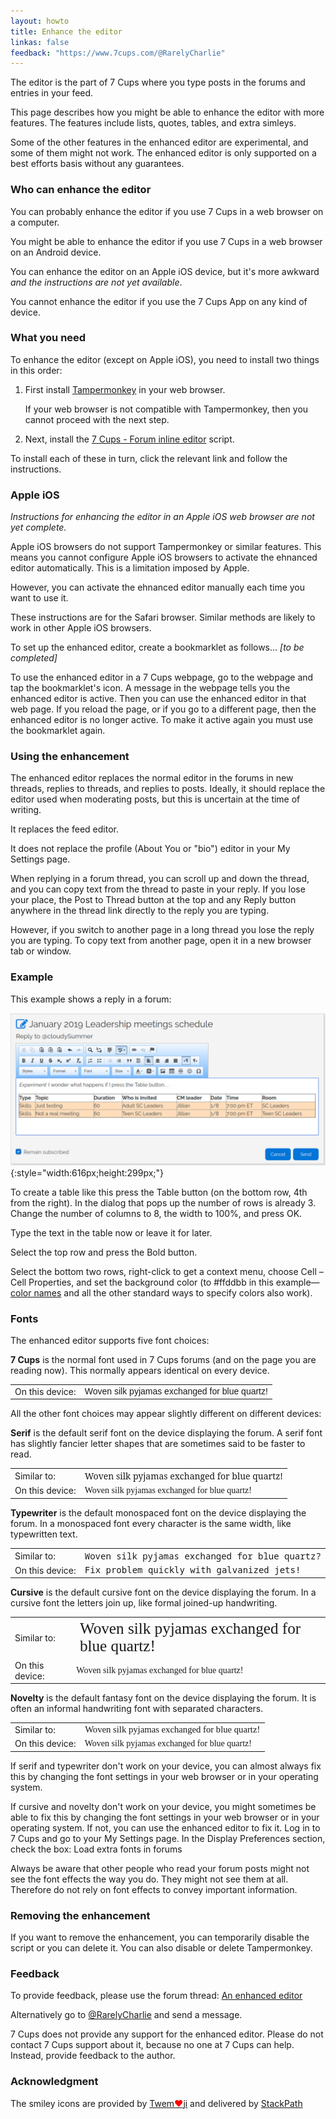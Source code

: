 ```yaml
---
layout: howto
title: Enhance the editor
linkas: false
feedback: "https://www.7cups.com/@RarelyCharlie"
---
```

<script>
(ff => {
  for (let f of ff) {
    let lk = document.createElement('LINK')
    lk.setAttribute('href', 'https://fonts.googleapis.com/css?family=' + f)
    lk.rel = 'stylesheet'
    document.head.append(lk)
  }})(['Noto+Serif','Noto+Sans+Mono','Italianno','Shadows+Into+Light'])
</script>
The editor is the part of 7 Cups where you type posts in the forums and entries in your feed.

This page describes how you might be able to enhance the editor with more features. The features include lists, quotes, tables, and extra simleys.

Some of the other features in the enhanced editor are experimental, and some of them might not work. The enhanced editor is only supported on a best efforts basis without any guarantees.

### Who can enhance the editor

You can probably enhance the editor if you use 7 Cups in a web browser on a computer.

You might be able to enhance the editor if you use 7 Cups in a web browser on an Android device.

You can enhance the editor on an Apple iOS device, but it's more awkward *and the instructions are not yet available*.

You cannot enhance the editor if you use the 7 Cups App on any kind of device.

### What you need
To enhance the editor (except on Apple iOS), you need to install two things in this order: 

1. First install [Tampermonkey](http://tampermonkey.net/) in your web browser.

   If your web browser is not compatible with Tampermonkey, then you cannot proceed with the next step.

2. Next, install the [7 Cups - Forum inline editor](https://greasyfork.org/en/scripts/36395-7-cups-forum-inline-editor) script.

To install each of these in turn, click the relevant link and follow the instructions.

### Apple iOS
*Instructions for enhancing the editor in an Apple iOS web browser are not yet complete.*

Apple iOS browsers do not support Tampermonkey or similar features. This means you cannot configure Apple iOS browsers to activate the ehnanced editor automatically. This is a limitation imposed by Apple.

However, you can activate the ehnanced editor manually each time you want to use it.

These instructions are for the Safari browser. Similar methods are likely to work in other Apple iOS browsers.

To set up the enhanced editor, create a bookmarklet as follows... *[to be completed]*

To use the enhanced editor in a 7 Cups webpage, go to the webpage and tap the bookmarklet's icon. A message in the webpage tells you the enhanced editor is active. Then you can use the enhanced editor in that web page. If you reload the page, or if you go to a different page, then the enhanced editor is no longer active. To make it active again you must use the bookmarklet again.

### Using the enhancement

The enhanced editor replaces the normal editor in the forums in new threads, replies to threads, and replies to posts. Ideally, it should replace the editor used when moderating posts, but this is uncertain at the time of writing.

It replaces the feed editor.

It does not replace the profile (About You or "bio") editor in your My Settings page.

When replying in a forum thread, you can scroll up and down the thread, and you can copy text from the thread to paste in your reply. If you lose your place, the Post to Thread button at the top and any Reply button anywhere in the thread link directly to the reply you are typing.

However, if you switch to another page in a long thread you lose the reply you are typing. To copy text from another page, open it in a new browser tab or window.

### Example
This example shows a reply in a forum:

![Editor example](/assets/editor.png){:style="width:616px;height:299px;"}

To create a table like this press the Table button (on the bottom row, 4th from the right). In the dialog that pops up the number of rows is already 3. Change the number of columns to 8, the width to 100%, and press OK.

Type the text in the table now or leave it for later.

Select the top row and press the Bold button.

Select the bottom two rows, right-click to get a context menu, choose Cell – Cell Properties, and set the background color (to #ffddbb in this example—[color names](https://www.w3schools.com/colors/colors_names.asp) and all the other standard ways to specify colors also work).

### Fonts
The enhanced editor supports five font choices:

**7 Cups** is the normal font used in 7 Cups forums (and on the page you are reading now). This normally appears identical on every device.

<table><tbody>
<tr><td>On this device:</td><td style="font-family:Raleway,sans-serif;">Woven silk pyjamas exchanged for blue quartz!</td></tr>
</tbody></table>

All the other font choices may appear slightly different on different devices:

**Serif** is the default serif font on the device displaying the forum. A serif font has slightly fancier letter shapes that are sometimes said to be faster to read.

<table><tbody>
<tr><td>Similar to:</td><td style="font-family:'Noto Serif';">Woven silk pyjamas exchanged for blue quartz!</td></tr>
<tr><td>On this device:</td><td style="font-family:serif;">Woven silk pyjamas exchanged for blue quartz!</td></tr>
</tbody></table>

**Typewriter** is the default monospaced font on the device displaying the forum. In a monospaced font every character is the same width, like typewritten text.

<table><tbody>
<tr><td>Similar to:</td><td style="font-family:'Noto Sans Mono';">Woven silk pyjamas exchanged for blue quartz?</td></tr>
  <tr><td>On this device:</td><td style="font-family:monospace;">Fix problem quickly with galvanized jets!</td></tr>
</tbody></table>

**Cursive** is the default cursive font on the device displaying the forum. In a cursive font the letters join up, like formal joined-up handwriting.

<table><tbody>
<tr><td>Similar to:</td><td style="font-family:Italianno; font-size: 180%;">Woven silk pyjamas exchanged for blue quartz!</td></tr>
<tr><td>On this device:</td><td style="font-family:cursive;">Woven silk pyjamas exchanged for blue quartz!</td></tr>
</tbody></table>

**Novelty** is the default fantasy font on the device displaying the forum. It is often an informal handwriting font with separated characters.

<table><tbody>
<tr><td>Similar to:</td><td style="font-family:'Shadows Into Light'; font-size: 105%;">Woven silk pyjamas exchanged for blue quartz!</td></tr>
<tr><td>On this device:</td><td style="font-family:fantasy;">Woven silk pyjamas exchanged for blue quartz!</td></tr>
</tbody></table>

If serif and typewriter don't work on your device, you can almost always fix this by changing the font settings in your web browser or in your operating system.

If cursive and novelty don't work on your device, you might sometimes be able to fix this by changing the font settings in your web browser or in your operating system. If not, you can use the enhanced editor to fix it. Log in to 7 Cups and go to your My Settings page. In the Display Preferences section, check the box: Load extra fonts in forums

Always be aware that other people who read your forum posts might not see the font effects the way you do. They might not see them at all. Therefore do not rely on font effects to convey important information.

### Removing the enhancement
If you want to remove the enhancement, you can temporarily disable the script or you can delete it. You can also disable or delete Tampermonkey.

### Feedback
To provide feedback, please use the forum thread: [An enhanced editor](https://www.7cups.com/forum/KitchenTable_133/SuggestionsandProblemSolving_383/Anenhancededitor_190066/)

Alternatively go to [@RarelyCharlie](https://www.7cups.com/@RarelyCharlie) and send a message.

7 Cups does not provide any support for the enhanced editor. Please do not contact 7 Cups support about it, because no one at 7 Cups can help. Instead, provide feedback to the author.

### Acknowledgment
The smiley icons are provided by [Twem<span style="color:red">❤</span>ji](https://twemoji.maxcdn.com/) and delivered by [StackPath](https://www.stackpath.com/)

